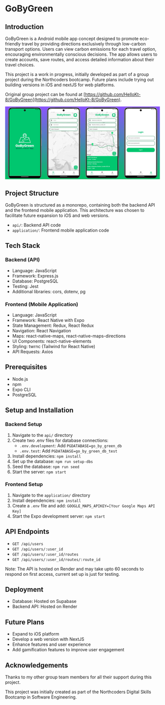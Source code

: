 # GoByGreen

## Introduction

GoByGreen is a Android mobile app concept designed to promote eco-friendly travel by providing directions exclusively through low-carbon transport options. Users can view carbon emissions for each travel option, encouraging environmentally conscious decisions. The app allows users to create accounts, save routes, and access detailed information about their travel choices.

This project is a work in progress, initially developed as part of a group project during the Northcoders bootcamp. Future plans include trying out building versions in iOS and nextJS for web platforms.

Original group project can be found at [https://github.com/HelloKt-8/GoByGreen](https://github.com/HelloKt-8/GoByGreen).

![GoByGreen app Mockup](./application/assets/wide-mockup.webp)

## Project Structure

GoByGreen is structured as a monorepo, containing both the backend API and the frontend mobile application. This architecture was chosen to facilitate future expansion to iOS and web versions.

- `api/`: Backend API code
- `application/`: Frontend mobile application code

## Tech Stack

### Backend (API)

- Language: JavaScript
- Framework: Express.js
- Database: PostgreSQL
- Testing: Jest
- Additional libraries: cors, dotenv, pg

### Frontend (Mobile Application)

- Language: JavaScript
- Framework: React Native with Expo
- State Management: Redux, React Redux
- Navigation: React Navigation
- Maps: react-native-maps, react-native-maps-directions
- UI Components: react-native-elements
- Styling: twrnc (Tailwind for React Native)
- API Requests: Axios

## Prerequisites

- Node.js
- npm
- Expo CLI
- PostgreSQL

## Setup and Installation

### Backend Setup

1. Navigate to the `api/` directory
2. Create two .env files for database connections:
   - `.env.development`: Add `PGDATABASE=go_by_green_db`
   - `.env.test`: Add `PGDATABASE=go_by_green_db_test`
3. Install dependencies: `npm install`
4. Set up the database: `npm run setup-dbs`
5. Seed the database: `npm run seed`
6. Start the server: `npm start`

### Frontend Setup

1. Navigate to the `application/` directory
2. Install dependencies: `npm install`
3. Create a `.env` file and add: `GOOGLE_MAPS_APIKEY=[Your Google Maps API Key]`
4. Start the Expo development server: `npm start`

## API Endpoints

- `GET /api/users`
- `GET /api/users/:user_id`
- `GET /api/users/:user_id/routes`
- `GET /api/users/:user_id/routes/:route_id`

Note: The API is hosted on Render and may take upto 60 seconds to respond on first access, current set up is just for testing.

## Deployment

- Database: Hosted on Supabase
- Backend API: Hosted on Render

## Future Plans

- Expand to iOS platform
- Develop a web version with NextJS
- Enhance features and user experience
- Add gamification features to improve user engagement

## Acknowledgements

Thanks to my other group team members for all their support during this project.

This project was initially created as part of the Northcoders Digital Skills Bootcamp in Software Engineering.
